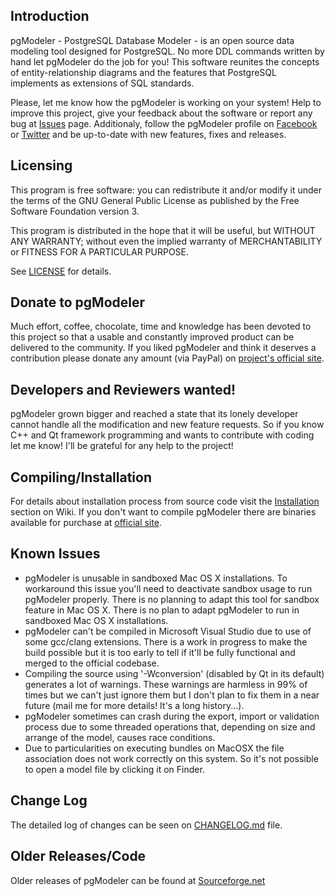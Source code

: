 Introduction
------------

pgModeler - PostgreSQL Database Modeler - is an open source data modeling tool designed for PostgreSQL. No more DDL commands written by hand let pgModeler do the job for you! This software reunites the concepts of entity-relationship diagrams and the features that PostgreSQL implements as extensions of SQL standards.

Please, let me know how the pgModeler is working on your system! Help to improve this project, give your feedback about the software or report any bug at [Issues](https://github.com/pgmodeler/pgmodeler/issues) page. Additionaly, follow the pgModeler profile on [Facebook](https://www.facebook.com/pgmodeler) or [Twitter](https://twitter.com/pgmodeler) and be up-to-date with new features, fixes and releases.

Licensing
---------

This program is free software: you can redistribute it and/or modify it under the terms of the GNU General Public License as published by the Free Software Foundation version 3.

This program is distributed in the hope that it will be useful, but WITHOUT ANY WARRANTY; without even the implied warranty of MERCHANTABILITY or FITNESS FOR A PARTICULAR PURPOSE.

See [LICENSE](https://github.com/pgmodeler/pgmodeler/blob/master/LICENSE) for details.

Donate to pgModeler
-------------------

Much effort, coffee, chocolate, time and knowledge has been devoted to this project so that a usable and constantly improved product can be delivered to the community. If you liked pgModeler and think it deserves a contribution please donate any amount (via PayPal) on [project's official site](http://pgmodeler.com.br).

Developers and Reviewers wanted!
--------------------------------

pgModeler grown bigger and reached a state that its lonely developer cannot handle all the modification and new feature requests. So if you know C++ and Qt framework programming and wants to contribute with coding let me know! I'll be grateful for any help to the project!

Compiling/Installation
----------------------

For details about installation process from source code visit the [Installation](http://www.pgmodeler.com.br/wiki/doku.php?id=installation) section on Wiki. If you don't want to compile pgModeler there are binaries available for purchase at [official site](http://pgmodeler.com.br/purchase.php).

Known Issues
-----------

* pgModeler is unusable in sandboxed Mac OS X installations. To workaround this issue you'll need to deactivate sandbox usage to run pgModeler properly. There is no planning to adapt this tool for sandbox feature in Mac OS X. There is no plan to adapt pgModeler to run in sandboxed Mac OS X installations.
* pgModeler can't be compiled in Microsoft Visual Studio due to use of some gcc/clang extensions. There is a work in progress to make the build possible but it is too early to tell if it'll be fully functional and merged to the official codebase.
* Compiling the source using '-Wconversion' (disabled by Qt in its default) generates a lot of warnings. These warnings are harmless in 99% of times but we can't just ignore them but I don't plan to fix them in a near future (mail me for more details! It's a long history...).
* pgModeler sometimes can crash during the export, import or validation process due to some threaded operations that, depending on size and arrange of the model, causes race conditions.
* Due to particularities on executing bundles on MacOSX the file association does not work correctly on this system. So it's not possible to open a model file by clicking it on Finder.

Change Log
----------

The detailed log of changes can be seen on [CHANGELOG.md](https://github.com/pgmodeler/pgmodeler/blob/master/CHANGELOG.md) file.

Older Releases/Code
-------------------

Older releases of pgModeler can be found at [Sourceforge.net](http://sourceforge.net/projects/pgmodeler)
